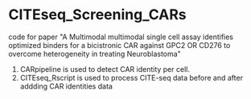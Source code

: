 # CITEseq_Screening_CARs
code for paper "A Multimodal multimodal single cell assay identifies optimized binders for a bicistronic CAR against GPC2 OR CD276 to overcome heterogeneity in treating Neuroblastoma"
1) CARpipeline is used to detect CAR identity per cell.
2) CITEseq_Rscript is used to process CITE-seq data before and after addding CAR identities data
